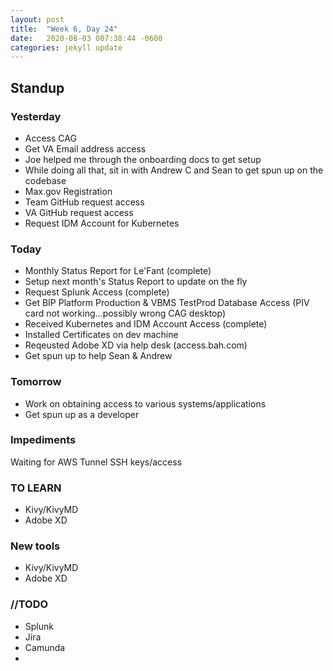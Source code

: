 ```yaml
---
layout: post
title:  "Week 6, Day 24"
date:   2020-08-03 007:38:44 -0600
categories: jekyll update
---
```


## Standup

### Yesterday
* Access CAG
* Get VA Email address access
* Joe helped me through the onboarding docs to get setup
* While doing all that, sit in with Andrew C and Sean to get spun up on the codebase
* Max.gov Registration
* Team GitHub request access
* VA GitHub request access
* Request IDM Account for Kubernetes

### Today
* Monthly Status Report for Le'Fant (complete)
* Setup next month's Status Report to update on the fly
* Request Splunk Access (complete)
* Get BIP Platform Production & VBMS TestProd Database Access (PIV card not working...possibly wrong CAG desktop)
* Received Kubernetes and IDM Account Access (complete)
* Installed Certificates on dev machine
* Reqeusted Adobe XD via help desk (access.bah.com)
* Get spun up to help Sean & Andrew 


### Tomorrow
* Work on obtaining access to various systems/applications
* Get spun up as a developer

### Impediments
Waiting for AWS Tunnel SSH keys/access

### TO LEARN
* Kivy/KivyMD
* Adobe XD

### New tools
* Kivy/KivyMD
* Adobe XD

### //TODO
* Splunk
* Jira 
* Camunda
* 


